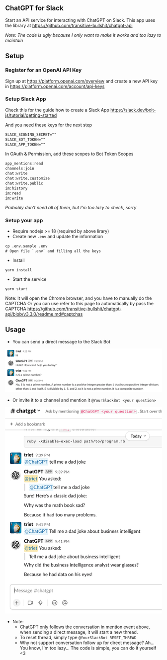 ChatGPT for Slack
---

Start an API service for interacting with ChatGPT on Slack.
This app uses the library at https://github.com/transitive-bullshit/chatgpt-api

_Note: The code is ugly because I only want to make it works and too lazy to maintain_

## Setup
### Register for an OpenAI API Key
Sign up at https://platform.openai.com/overview and create a new API key in https://platform.openai.com/account/api-keys
### Setup Slack App
Check this for the guide how to create a Slack App https://slack.dev/bolt-js/tutorial/getting-started

And you need these keys for the next step
```
SLACK_SIGNING_SECRET=""
SLACK_BOT_TOKEN=""
SLACK_APP_TOKEN=""
```

In OAuth & Permission, add these scopes to Bot Token Scopes

```
app_mentions:read
channels:join
chat:write
chat:write.customize
chat:write.public
im:history
im:read
im:write
```

_Probably don't need all of them, but I'm too lazy to check, sorry_

### Setup your app
- Require nodejs >= 18 (required by above lirary)
- Create new `.env` and update the information
```
cp .env.sample .env
# Open file `.env` and filling all the keys
```
- Install
```
yarn install
```

- Start the service
```
yarn start
```

Note: It will open the Chrome browser, and you have to manually do the CAPTCHA
Or you can use refer to this page to automatically by pass the CAPTCHA https://github.com/transitive-bullshit/chatgpt-api/blob/v3.3.0/readme.md#captchas

## Usage
- You can send a direct message to the Slack Bot

![](images/dm.png)

- Or invite it to a channel and mention it `@YourSlackBot <your question>`

![](images/mention.png)

- Note:
  - ChatGPT only follows the conversation in mention event above, when sending a direct message, it will start a new thread.
  - To reset thread, simply type `@YourSlackBot RESET_THREAD`
  - Why not support conversation follow up for direct message? Ah... You know, I'm too lazy... The code is simple, you can do it yourself <3
